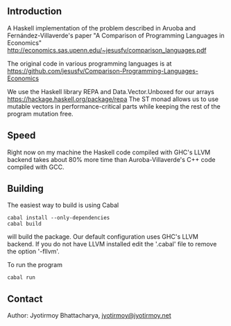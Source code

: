 ## Introduction
A Haskell implementation of the problem described
in Aruoba and Fernández-Villaverde's paper "A Comparison of Programming
Languages in Economics" 
http://economics.sas.upenn.edu/~jesusfv/comparison_languages.pdf

The original code in various programming languages is at
https://github.com/jesusfv/Comparison-Programming-Languages-Economics

We use the Haskell library REPA and Data.Vector.Unboxed for our arrays
https://hackage.haskell.org/package/repa
The ST monad allows us to use mutable vectors in performance-critical
parts while keeping the rest of the program mutation free.

## Speed

Right now on my machine the Haskell code compiled with GHC's LLVM 
backend takes about 80% more time than Auroba-Villaverde's C++ code
compiled with GCC.

## Building

The easiest way to build is using Cabal

    cabal install --only-dependencies
    cabal build

will build the package. Our default configuration uses GHC's LLVM
backend. If you do not have LLVM installed edit the '.cabal' file 
to remove the option '-fllvm'.

To run the program

    cabal run

## Contact

Author: Jyotirmoy Bhattacharya, jyotirmoy@jyotirmoy.net

